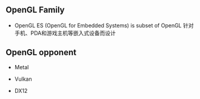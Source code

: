 


## OpenGL Family
- OpenGL ES (OpenGL for Embedded Systems) is subset of OpenGL 针对手机、PDA和游戏主机等嵌入式设备而设计



## OpenGL opponent
- Metal

- Vulkan

- DX12
 

 
